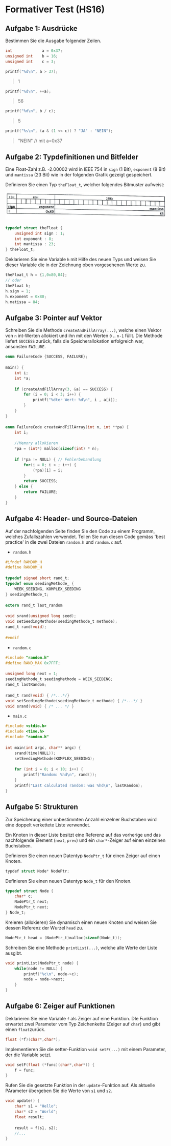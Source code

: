 # Formativer Test (HS16)

## Aufgabe 1: Ausdrücke

Bestimmen Sie die Ausgabe folgender Zeilen.

```c
int             a = 0x37;
unsigned int    b = 16;
unsigned int    c = 3;
```

```c
printf("%d\n", a > 37);
```
> 1

```c
printf("%d\n", ++a);
```
> 56

```c
printf("%d\n", b / c);
```
> 5

```c
printf("%s\n", (a & (1 << c)) ? "JA" : "NEIN");
```
> "NEIN" // mit a=0x37

## Aufgabe 2: Typdefinitionen und Bitfelder

Eine Float-Zahl z.B. -2.00002 wird in IEEE 754 in `sign` (1 Bit), `exponent` (8 Bit) und `mantissa` (23 Bit) wie in der folgenden Grafik gezeigt gespeichert.

Definieren Sie einen Typ `theFloat_t`, welcher folgendes Bitmuster aufweist:

<img src="./img/hs16-bitmuster.png">

```c
typedef struct theFloat {
    unsigned int sign : 1;
    int exponent : 8;
    int mantissa : 23;
} theFloat_t;
```

Deklarieren Sie eine Variable `h` mit Hilfe des neuen Typs und weisen Sie dieser Variable die in der Zeichnung oben vorgesehenen Werte zu.

```c
theFloat_t h = {1,0x80,84};
// oder
theFloat h;
h.sign = 1;
h.exponent = 0x80;
h.matissa = 84;
```

## Aufgabe 3: Pointer auf Vektor

Schreiben Sie die Methode `createAndFillArray(...)`, welche einen Vektor von `n` int-Werten allokiert und ihn mit den Werten `0` .. `n-1` füllt. Die Methode liefert `SUCCESS` zurück, falls die Speicherallokation  erfolgreich war, ansonsten `FAILURE`.

```c
enum FailureCode {SUCCESS, FAILURE};

main() {
    int i;
    int *a;

    if (createAndFillArray(3, &a) == SUCCESS) {
        for (i = 0; i < 3; i++) {
            printf("%dter Wert: %d\n", i , a[i]);
        }
    }
}

enum FailureCode createAndFillArray(int n, int **pa) {
    int i;

    //Memory allokieren
    *pa = (int*) malloc(sizeof(int) * n);

    if (*pa != NULL) { // Fehlerbehandlung
        for(i = 0; i < ; i++) {
            (*pa)[i] = i;
        }
        return SUCCESS;
    } else {
        return FAILURE;
    }
}
```

## Aufgabe 4: Header- und Source-Dateien

Auf der nachfolgenden Seite finden Sie den Code zu einem Programm, welches Zufallszahlen verwendet. Teilen Sie nun diesen Code gemäss 'best practice' in die zwei Dateien `random.h` und `random.c` auf.

* `random.h`

```c
#ifndef RAMDOM_H
#define RANDOM_H

typedef signed short rand_t;
typedef enum seedingMethode_ {
    WEEK_SEEDING, KOMPLEX_SEEDING
} seedingMethode_t;

extern rand_t last_random

void srand(unsigned long seed);
void setSeedingMethode(seedingMethode_t methode);
rand_t rand(void);

#endif
```

* `random.c`

```c
#include "random.h"
#define RAND_MAX 0x7FFF;

unsigned long next = 1;
seedingMethode_t seedingMethode = WEEK_SEEDING;
rand_t lastRandom;

rand_t rand(void) { /*...*/}
void setSeedingMethode(seedingMethode_t methode) { /*...*/ }
void srand(void) { /* ... */ }
```

* `main.c`

```c
#include <stdio.h>
#include <time.h>
#include "random.h"

int main(int argc, char** argc) {
    srand(time(NULL));
    setSeedingMethode(KOMPLEX_SEEDING);

    for (int i = 0; i < 10; i++) {
        printf("Random: %hd\n", rand());
    }
    printf("Last calculated random: was %hd\n", lastRandom);
}
```

## Aufgabe 5: Strukturen

Zur Speicherung einer unbestimmten Anzahl einzelner Buchstaben wird eine doppelt verkettete Liste verwendet.

Ein Knoten in dieser Liste besitzt eine Referenz auf das vorherige und das nachfolgende Element (`next`, `prev`) und ein `char*`-Zeiger auf einen einzelnen Buchstaben.

Definieren Sie einen neuen Datentyp `NodePtr_t` für einen Zeiger auf einen Knoten.

```c
typdef struct Node* NodePtr;
```

Definieren Sie einen neuen Datentyp `Node_t` für den Knoten.

```c
typedef struct Node {
    char* c;
    NodePtr_t next;
    NodePtr_t next;
} Node_t;
```

Kreieren (allokieren) Sie dynamisch einen neuen Knoten und weisen Sie dessen Referenz der Wurzel `head` zu.

```c
NodePtr_t head = (NodePtr_t)malloc(sizeof(Node_t));
```

Schreiben Sie eine Methode `printList(...)`, welche alle Werte der Liste ausgibt.

```c
void printList(NodePtr_t node) {
    while(node != NULL) {
        printf("%c\n", node->c);
        node = node->next;
    }
}
```

## Aufgabe 6: Zeiger auf Funktionen

Deklarieren Sie eine Variable `f` als Zeiger auf eine Funktion. DIe Funktion erwartet zwei Parameter vom Typ Zeichenkette (Zeiger auf `char`) und gibt einen `float`zurück.

```c
float (*f)(char*,char*);
```

Implementieren Sie die setter-Funktion `void setF(...)` mit einem Parameter, der die Variable setzt.

```c
void setF(float (*func)(char*,char*)) {
    f = func;
}
```

Rufen Sie die gesetzte Funktion in der `update`-Funktion auf. Als aktuelle PArameter übergeben Sie die Werte von `s1` und `s2`.

```c
void update() {
    char* s1 = "Hello";
    char* s2 = "World";
    float result;

    result = f(s1, s2);
    //...
} 
```